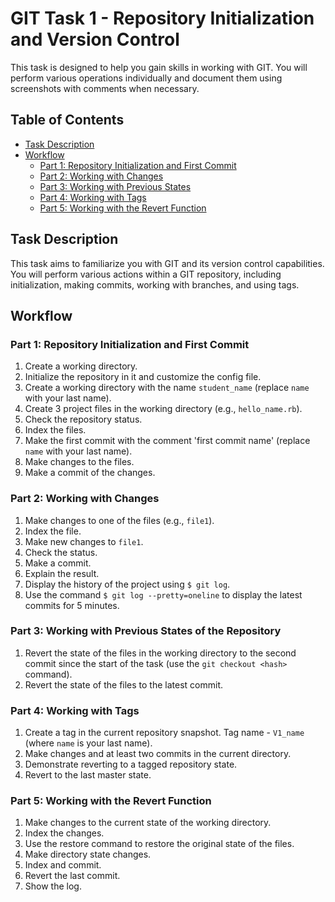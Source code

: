 # GIT Task 1 - Repository Initialization and Version Control
This task is designed to help you gain skills in working with GIT. You will perform various operations individually and document them using screenshots with comments when necessary.

## Table of Contents
- [Task Description](#task-description)
- [Workflow](#workflow)
  - [Part 1: Repository Initialization and First Commit](#part-1-repository-initialization-and-first-commit)
  - [Part 2: Working with Changes](#part-2-working-with-changes)
  - [Part 3: Working with Previous States](#part-3-working-with-previous-states)
  - [Part 4: Working with Tags](#part-4-working-with-tags)
  - [Part 5: Working with the Revert Function](#part-5-working-with-the-revert-function)

## Task Description
This task aims to familiarize you with GIT and its version control capabilities. You will perform various actions within a GIT repository, including initialization, making commits, working with branches, and using tags.

## Workflow

### Part 1: Repository Initialization and First Commit

1. Create a working directory.
2. Initialize the repository in it and customize the config file.
3. Create a working directory with the name `student_name` (replace `name` with your last name).
4. Create 3 project files in the working directory (e.g., `hello_name.rb`).
5. Check the repository status.
6. Index the files.
7. Make the first commit with the comment 'first commit name' (replace `name` with your last name).
8. Make changes to the files.
9. Make a commit of the changes.

### Part 2: Working with Changes

1. Make changes to one of the files (e.g., `file1`).
2. Index the file.
3. Make new changes to `file1`.
4. Check the status.
5. Make a commit.
6. Explain the result.
7. Display the history of the project using `$ git log`.
8. Use the command `$ git log --pretty=oneline` to display the latest commits for 5 minutes.

### Part 3: Working with Previous States of the Repository

1. Revert the state of the files in the working directory to the second commit since the start of the task (use the `git checkout <hash>` command).
2. Revert the state of the files to the latest commit.

### Part 4: Working with Tags

1. Create a tag in the current repository snapshot. Tag name - `V1_name` (where `name` is your last name).
2. Make changes and at least two commits in the current directory.
3. Demonstrate reverting to a tagged repository state.
4. Revert to the last master state.

### Part 5: Working with the Revert Function

1. Make changes to the current state of the working directory.
2. Index the changes.
3. Use the restore command to restore the original state of the files.
4. Make directory state changes.
5. Index and commit.
6. Revert the last commit.
7. Show the log.
